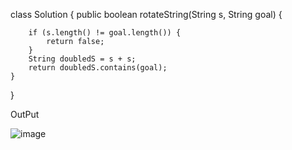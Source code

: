 class Solution {
    public boolean rotateString(String s, String goal) {

    
        
        if (s.length() != goal.length()) {
            return false;
        }
        String doubledS = s + s;
        return doubledS.contains(goal);
    }
}

OutPut

![image](https://github.com/user-attachments/assets/851ab30e-1f1d-4830-abc7-0710e1c347bb)
